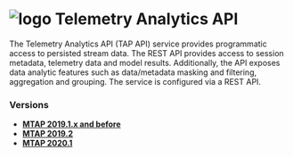 # ![logo](/Media/branding.png) Telemetry Analytics API

The Telemetry Analytics API (TAP API) service provides programmatic access to persisted stream data. The REST API provides access to session metadata, telemetry data and model results. Additionally, the API exposes data analytic features such as data/metadata masking and filtering, aggregation and grouping. The service is configured via a REST API.

### Versions
- [**MTAP 2019.1.x and before**](2019.1/README.md)<br>
- [**MTAP 2019.2**](2019.2/README.md)<br>
- [**MTAP 2020.1**](2020.1/README.md)<br>